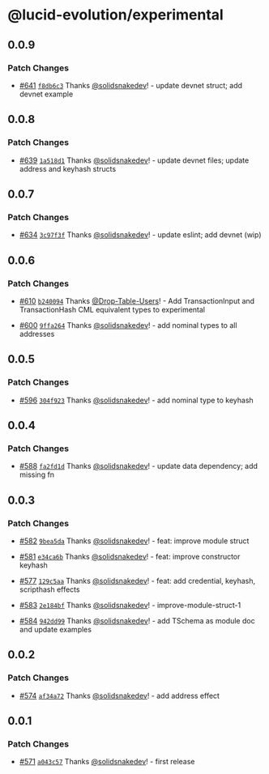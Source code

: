 # @lucid-evolution/experimental

## 0.0.9

### Patch Changes

- [#641](https://github.com/Anastasia-Labs/lucid-evolution/pull/641) [`f8db6c3`](https://github.com/Anastasia-Labs/lucid-evolution/commit/f8db6c3d1c9e5f33a5a7d9db1a821034159d84ed) Thanks [@solidsnakedev](https://github.com/solidsnakedev)! - update devnet struct; add devnet example

## 0.0.8

### Patch Changes

- [#639](https://github.com/Anastasia-Labs/lucid-evolution/pull/639) [`1a518d1`](https://github.com/Anastasia-Labs/lucid-evolution/commit/1a518d1590aaf308c9dbf595f0dc239435266e17) Thanks [@solidsnakedev](https://github.com/solidsnakedev)! - update devnet files; update address and keyhash structs

## 0.0.7

### Patch Changes

- [#634](https://github.com/Anastasia-Labs/lucid-evolution/pull/634) [`3c97f3f`](https://github.com/Anastasia-Labs/lucid-evolution/commit/3c97f3f54313a6fb667ebf8905c2f3ff848579a1) Thanks [@solidsnakedev](https://github.com/solidsnakedev)! - update eslint; add devnet (wip)

## 0.0.6

### Patch Changes

- [#610](https://github.com/Anastasia-Labs/lucid-evolution/pull/610) [`b240094`](https://github.com/Anastasia-Labs/lucid-evolution/commit/b240094b8ebea14a66a54581c1a42965e4b231f2) Thanks [@Drop-Table-Users](https://github.com/Drop-Table-Users)! - Add TransactionInput and TransactionHash CML equivalent types to experimental

- [#600](https://github.com/Anastasia-Labs/lucid-evolution/pull/600) [`9ffa264`](https://github.com/Anastasia-Labs/lucid-evolution/commit/9ffa264741e8964e3fa10f6e877618785cc4824f) Thanks [@solidsnakedev](https://github.com/solidsnakedev)! - add nominal types to all addresses

## 0.0.5

### Patch Changes

- [#596](https://github.com/Anastasia-Labs/lucid-evolution/pull/596) [`304f923`](https://github.com/Anastasia-Labs/lucid-evolution/commit/304f92323f27d2a9098897681182eb16e25b843c) Thanks [@solidsnakedev](https://github.com/solidsnakedev)! - add nominal type to keyhash

## 0.0.4

### Patch Changes

- [#588](https://github.com/Anastasia-Labs/lucid-evolution/pull/588) [`fa2fd1d`](https://github.com/Anastasia-Labs/lucid-evolution/commit/fa2fd1dcceb88fdc83a70d4042d2b6e6f8f2e393) Thanks [@solidsnakedev](https://github.com/solidsnakedev)! - update data dependency; add missing fn

## 0.0.3

### Patch Changes

- [#582](https://github.com/Anastasia-Labs/lucid-evolution/pull/582) [`9bea5da`](https://github.com/Anastasia-Labs/lucid-evolution/commit/9bea5dab9676872daa54cb917b2db42e69ef1ce6) Thanks [@solidsnakedev](https://github.com/solidsnakedev)! - feat: improve module struct

- [#581](https://github.com/Anastasia-Labs/lucid-evolution/pull/581) [`e34ca6b`](https://github.com/Anastasia-Labs/lucid-evolution/commit/e34ca6bdf663ee31f1956d0e3a61b0a052d36faa) Thanks [@solidsnakedev](https://github.com/solidsnakedev)! - feat: improve constructor keyhash

- [#577](https://github.com/Anastasia-Labs/lucid-evolution/pull/577) [`129c5aa`](https://github.com/Anastasia-Labs/lucid-evolution/commit/129c5aa3e2bcdaa3e03485b8d8f60e928246fa91) Thanks [@solidsnakedev](https://github.com/solidsnakedev)! - feat: add credential, keyhash, scripthash effects

- [#583](https://github.com/Anastasia-Labs/lucid-evolution/pull/583) [`2e184bf`](https://github.com/Anastasia-Labs/lucid-evolution/commit/2e184bf2eb7cf276c2fbc13057aac6880f35e082) Thanks [@solidsnakedev](https://github.com/solidsnakedev)! - improve-module-struct-1

- [#584](https://github.com/Anastasia-Labs/lucid-evolution/pull/584) [`942dd99`](https://github.com/Anastasia-Labs/lucid-evolution/commit/942dd99bc3e4374b7a334b73ee2f0bbdb44e2a90) Thanks [@solidsnakedev](https://github.com/solidsnakedev)! - add TSchema as module doc and update examples

## 0.0.2

### Patch Changes

- [#574](https://github.com/Anastasia-Labs/lucid-evolution/pull/574) [`af34a72`](https://github.com/Anastasia-Labs/lucid-evolution/commit/af34a72fffb6bc64714471f036f4402bab9f05e5) Thanks [@solidsnakedev](https://github.com/solidsnakedev)! - add address effect

## 0.0.1

### Patch Changes

- [#571](https://github.com/Anastasia-Labs/lucid-evolution/pull/571) [`a043c57`](https://github.com/Anastasia-Labs/lucid-evolution/commit/a043c573e18403dff7562a6a743d39073ede3068) Thanks [@solidsnakedev](https://github.com/solidsnakedev)! - first release

